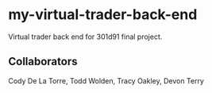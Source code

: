 # my-virtual-trader-back-end
Virtual trader back end for 301d91 final project. 

## Collaborators
Cody De La Torre, Todd Wolden, Tracy Oakley, Devon Terry
